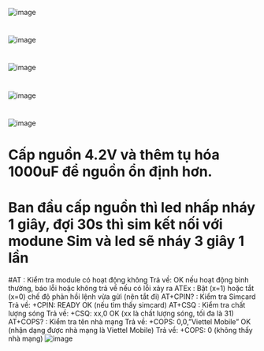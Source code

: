 ![image](https://user-images.githubusercontent.com/56969447/146633030-6b027dad-3b5f-4aea-8f60-2e34cdd7b8f6.png)
#
![image](https://user-images.githubusercontent.com/56969447/146633049-cdd8196e-d764-4925-adf8-20bbe4fd7207.png)
#
![image](https://user-images.githubusercontent.com/56969447/146633061-65f4d5dd-6212-4060-a15c-8a3bcc47bd25.png)
#
![image](https://user-images.githubusercontent.com/56969447/146633066-fc70a7c8-ce8e-4934-9fbd-eff989eac3a0.png)
#
![image](https://user-images.githubusercontent.com/56969447/146633097-f827e846-5b39-46fc-95e0-03ed28444787.png)
#
# Cấp nguồn 4.2V và thêm tụ hóa 1000uF để nguồn ổn định hơn.
# Ban đầu cấp nguồn thì led nhấp nháy 1 giây, đợi 30s thì sim kết nối với modune Sim và led sẽ nháy 3 giây 1 lần
#AT : Kiểm tra module có hoạt động không
	Trả về: OK nếu hoạt động bình thường, báo lỗi hoặc 	không trả về nếu có lỗi xảy ra
ATEx : Bật (x=1) hoặc tắt (x=0) chế độ phản hồi lệnh vừa gửi (nên tắt đi)
AT+CPIN? : Kiểm tra Simcard
	Trả về: +CPIN: READY OK (nếu tìm thấy simcard)
AT+CSQ : Kiểm tra chất lượng sóng
	Trả về: +CSQ: xx,0 OK (xx là chất lượng sóng, tối đa là 31)
AT+COPS? : Kiểm tra tên nhà mạng
	Trả về: +COPS: 0,0,”Viettel Mobile” OK (nhận dạng được nhà mạng là Viettel Mobile)
	Trả về: +COPS: 0 (không thấy nhà mạng)
![image](https://user-images.githubusercontent.com/56969447/146633294-07a91dd4-1242-4eb6-bac3-9ca318014902.png)

#
#
#
#
#
#
#
#
#
#
#
#
#
#
#
#
#
#
#
#
#
#
#
#
#
#
#
#
#
#
#
#
#
#
#
